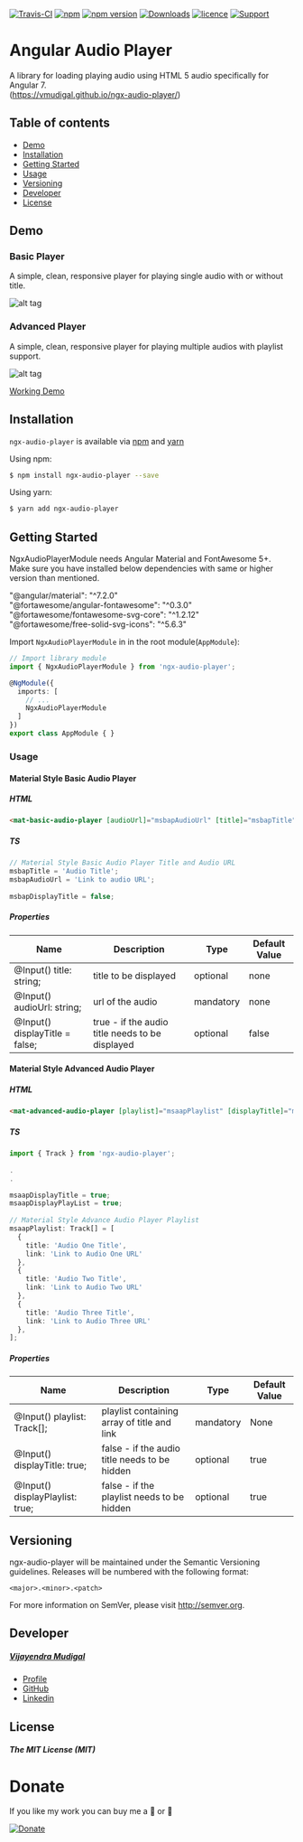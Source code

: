 [![Travis-CI](https://travis-ci.com/vmudigal/ngx-audio-player.svg?branch=master)](https://travis-ci.com/vmudigal/ngx-audio-player.svg?branch=master) [![npm](https://img.shields.io/badge/demo-online-ed1c46.svg?colorB=orange)](https://vmudigal.github.io/ngx-audio-player/) [![npm version](https://img.shields.io/npm/v/ngx-audio-player.svg?colorB=red)](https://www.npmjs.com/package/ngx-audio-player) [![Downloads](https://img.shields.io/npm/dm/ngx-audio-player.svg?colorB=48C9B0)](https://www.npmjs.com/package/ngx-audio-player) [![licence](https://img.shields.io/npm/l/ngx-audio-player.svg?colorB=yellow)](https://www.npmjs.com/package/ngx-audio-player) [![Support](https://img.shields.io/badge/support-Angular%207%2B-blue.svg)](https://www.npmjs.com/package/ngx-audio-player)

# Angular Audio Player

A library for loading playing audio using HTML 5 audio specifically for Angular 7.   
(https://vmudigal.github.io/ngx-audio-player/)

## Table of contents

- [Demo](#demo)
- [Installation](#installation)
- [Getting Started](#getting-started)
- [Usage](#usage)
- [Versioning](#versioning)
- [Developer](#developer)
- [License](#license)

## Demo

### Basic Player 

A simple, clean, responsive player for playing single audio with or without title.

![alt tag](https://github.com/vmudigal/ngx-audio-player/blob/master/docs/images/basic-player.png?raw=true)

### Advanced Player 

A simple, clean, responsive player for playing multiple audios with playlist support.

![alt tag](https://github.com/vmudigal/ngx-audio-player/blob/master/docs/images/advanced-player.png?raw=true)

[Working Demo](https://vmudigal.github.io/ngx-audio-player/)

## Installation

`ngx-audio-player` is available via [npm](https://www.npmjs.com/package/ngx-audio-player) and [yarn](https://yarnpkg.com/en/package/ngx-audio-player)

Using npm:
```bash
$ npm install ngx-audio-player --save
```

Using yarn:
```bash
$ yarn add ngx-audio-player
```

## Getting Started

NgxAudioPlayerModule needs Angular Material and FontAwesome 5+.   
Make sure you have installed below dependencies with same or higher version than mentioned.   

"@angular/material": "^7.2.0"   
"@fortawesome/angular-fontawesome": "^0.3.0"   
"@fortawesome/fontawesome-svg-core": "^1.2.12"   
"@fortawesome/free-solid-svg-icons": "^5.6.3"   
   
Import `NgxAudioPlayerModule` in  in the root module(`AppModule`):   
   
```typescript   
// Import library module
import { NgxAudioPlayerModule } from 'ngx-audio-player';

@NgModule({
  imports: [
    // ...
    NgxAudioPlayerModule
  ]
})
export class AppModule { }
```
   
### Usage   

#### Material Style Basic Audio Player   
   
##### HTML   

```html
<mat-basic-audio-player [audioUrl]="msbapAudioUrl" [title]="msbapTitle" [displayTitle]="msbapDisplayTitle"></mat-basic-audio-player>
```
   
##### TS   

```ts
// Material Style Basic Audio Player Title and Audio URL
msbapTitle = 'Audio Title';
msbapAudioUrl = 'Link to audio URL';   
   
msbapDisplayTitle = false;   
```   

##### Properties   

| Name                           | Description                                     | Type      | Default Value |
|--------------------------------|-------------------------------------------------|-----------|---------------|
| @Input() title: string;        | title to be displayed                           | optional  | none          |
| @Input() audioUrl: string;     | url of the audio                                | mandatory | none          |
| @Input() displayTitle = false; | true - if the audio title needs to be displayed | optional  | false         |
   

#### Material Style Advanced Audio Player   
   
##### HTML   

```html
<mat-advanced-audio-player [playlist]="msaapPlaylist" [displayTitle]="msaapDisplayTitle" [displayPlaylist]="msaapDisplayPlayList"></mat-advanced-audio-player>   
```
   
##### TS   

```ts
import { Track } from 'ngx-audio-player';   
   
.   
.   

msaapDisplayTitle = true;
msaapDisplayPlayList = true;
   
// Material Style Advance Audio Player Playlist
msaapPlaylist: Track[] = [
  {
    title: 'Audio One Title',
    link: 'Link to Audio One URL'
  },
  {
    title: 'Audio Two Title',
    link: 'Link to Audio Two URL'
  },
  {
    title: 'Audio Three Title',
    link: 'Link to Audio Three URL'
  },
];
```   

##### Properties   

| Name                            | Description                                   | Type      | Default Value |
|---------------------------------|-----------------------------------------------|-----------|---------------|
| @Input() playlist: Track[];     | playlist containing array of title and link   | mandatory | None          |
| @Input() displayTitle: true;    | false - if the audio title needs to be hidden | optional  | true          |
| @Input() displayPlaylist: true; | false - if the playlist needs to be hidden    | optional  | true          |
   

## Versioning

ngx-audio-player will be maintained under the Semantic Versioning guidelines.
Releases will be numbered with the following format:

`<major>.<minor>.<patch>`

For more information on SemVer, please visit http://semver.org.

## Developer

##### [Vijayendra Mudigal](mailto:vijayendrap@gmail.com)
- [Profile](http://vijayendra.mudigal.com)
- [GitHub](https://github.com/vmudigal)
- [Linkedin](https://www.linkedin.com/in/vijayendra)

## License

##### The MIT License (MIT)

#
# Donate

If you like my work you can buy me a :beer: or :pizza:

[![Donate](https://img.shields.io/badge/Donate-PayPal-green.svg)](https://www.paypal.me/mudigal)
